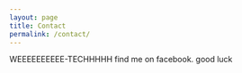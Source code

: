 ```yaml
---
layout: page
title: Contact
permalink: /contact/
---
```


WEEEEEEEEEE-TECHHHHH
find me on facebook. good luck
